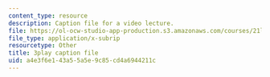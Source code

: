 ```yaml
---
content_type: resource
description: Caption file for a video lecture.
file: https://ol-ocw-studio-app-production.s3.amazonaws.com/courses/21l-011-the-film-experience-fall-2013/a4e3f6e143a55a5e9c85cd4a6944211c_mPCTR32vxWo.srt
file_type: application/x-subrip
resourcetype: Other
title: 3play caption file
uid: a4e3f6e1-43a5-5a5e-9c85-cd4a6944211c
---
```


